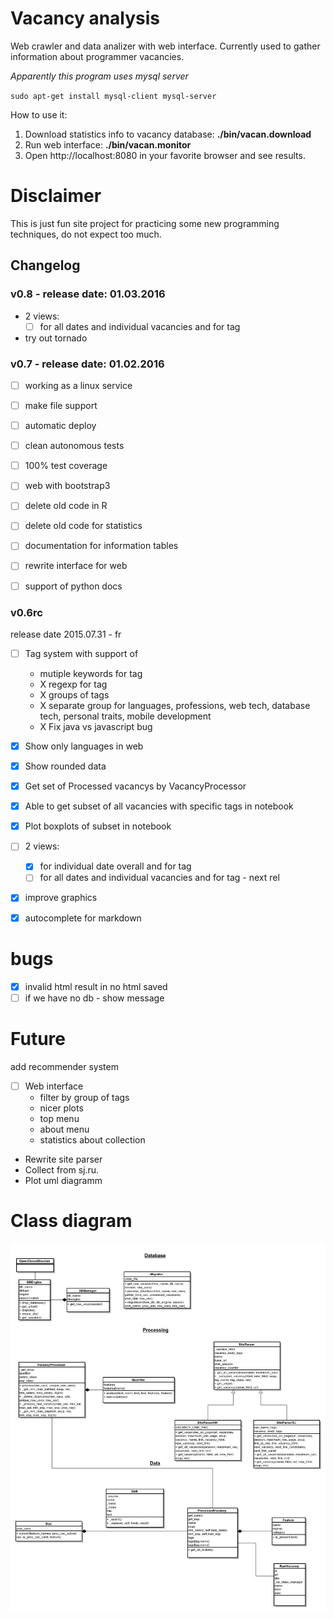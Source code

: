 Vacancy analysis
================
Web crawler and data analizer with web interface.
Currently used to gather information about programmer vacancies.

*Apparently this program uses mysql server*

``sudo apt-get install mysql-client mysql-server``

How to use it:

1. Download statistics info to vacancy database: **./bin/vacan.download**
1. Run web interface: **./bin/vacan.monitor**
1. Open http://localhost:8080 in your favorite browser and see results.

Disclaimer
================

This is just fun site project for practicing some new programming techniques, do not expect too much.


Changelog
----------------

### v0.8 - release date: 01.03.2016
- 2 views:
    - [ ] for all dates and individual vacancies and for tag
- try out tornado

### v0.7 - release date: 01.02.2016
- [ ] working as a linux service
- [ ] make file support
- [ ] automatic deploy
- [ ] clean autonomous tests
- [ ] 100% test coverage
- [ ] web with bootstrap3
- [ ] delete old code in R
- [ ] delete old code for statistics
- [ ] documentation for information tables
- [ ] rewrite interface for web
- [ ] support of python docs


### v0.6rc
release date 2015.07.31 - fr
- [ ] Tag system with support of
    * mutiple keywords for tag
    * X regexp for tag
    * X groups of tags
    * X separate group for languages, professions, web tech, database tech, personal traits, mobile development
    * X Fix java vs javascript bug

- [X] Show only languages in web
- [X] Show rounded data
- [X] Get set of Processed vacancys by VacancyProcessor
- [X] Able to get subset of all vacancies with specific tags in notebook
- [X] Plot boxplots of subset in notebook
- [ ] 2 views:
    - [X] for individual date overall and for tag
    - [ ] for all dates and individual vacancies and for tag - next rel
- [X] improve graphics
- [X] autocomplete for markdown
# bugs
- [X] invalid html result in no html saved
- [ ] if we have no db - show message

Future
===========
add recommender system
- [ ] Web interface
    * filter by group of tags
    * nicer plots
    * top menu
    * about menu
    * statistics about collection
- Rewrite site parser
- Collect from sj.ru.
- Plot uml diagramm

Class diagram
================
![](https://raw.githubusercontent.com/dmitryhd/vacancy_analysis/analysis/project/development_doc/vacan_class_diagram.png)



